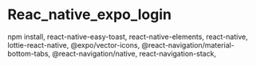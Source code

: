 # Reac_native_expo_login
npm install,
react-native-easy-toast,
react-native-elements,
react-native,
lottie-react-native,
@expo/vector-icons,
@react-navigation/material-bottom-tabs,
@react-navigation/native,
react-navigation-stack,
